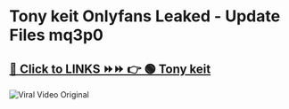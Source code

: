 
 # Tony keit Onlyfans Leaked - Update Files mq3p0

## <h2><a href="https://clipsfans.com/Tony_keit&ref=git">🔗 Click to LINKS ⏩⏩ 👉 🟢 Tony keit </a></h2>

<a href="https://clipsfans.com/Tony_keit&ref=git" rel="nofollow" data-target="animated-image.originalLink"><img src="https://i.ibb.co.com/xMMVF88/686577567.gif" alt="Viral Video Original" style="max-width: 100%; display: inline-block;" data-target="animated-image.originalImage"></a>

